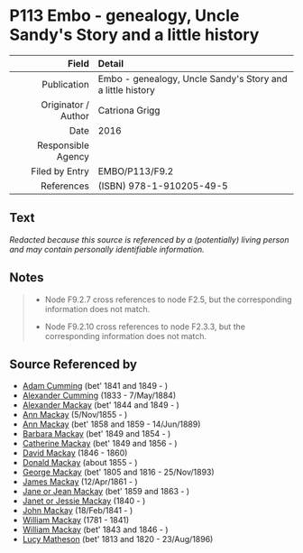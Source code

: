 ﻿---
layout: page
permalink: /sources/s17489530
---

# P113 Embo - genealogy, Uncle Sandy's Story and a little history

Field | Detail
---:|:---
Publication | Embo - genealogy, Uncle Sandy's Story and a little history
Originator / Author | Catriona Grigg
Date | 2016
Responsible Agency | 
Filed by Entry | EMBO/P113/F9.2
References | (ISBN) 978-1-910205-49-5

## Text

_Redacted because this source is referenced by a (potentially) living person and may contain personally identifiable information._

## Notes

> * Node F9.2.7 cross references to node F2.5, but the corresponding information does not match.
>
> * Node F9.2.10 cross references to node F2.3.3, but the corresponding information does not match.
>


## Source Referenced by

* [Adam Cumming](../people/@i55409960@-adam-cumming-b1841~1849-d.md) (bet' 1841 and 1849 - )
* [Alexander Cumming](../people/@i7028096@-alexander-cumming-b1833-d1884-5-7.md) (1833 - 7/May/1884)
* [Alexander Mackay](../people/@i2381836@-alexander-mackay-b1844~1849-d.md) (bet' 1844 and 1849 - )
* [Ann Mackay](../people/@i74868546@-ann-mackay-b1855-11-5-d.md) (5/Nov/1855 - )
* [Ann Mackay](../people/@i85130771@-ann-mackay-b1858~1859-d1889-6-14.md) (bet' 1858 and 1859 - 14/Jun/1889)
* [Barbara Mackay](../people/@i52409786@-barbara-mackay-b1849~1854-d.md) (bet' 1849 and 1854 - )
* [Catherine Mackay](../people/@i26872816@-catherine-mackay-b1849~1856-d.md) (bet' 1849 and 1856 - )
* [David Mackay](../people/@i46263680@-david-mackay-b1846-d1860.md) (1846 - 1860)
* [Donald Mackay](../people/@i32633938@-donald-mackay-b1855-d.md) (about 1855 - )
* [George Mackay](../people/@i33764614@-george-mackay-b1805~1816-d1893-11-25.md) (bet' 1805 and 1816 - 25/Nov/1893)
* [James Mackay](../people/@i60572122@-james-mackay-b1861-4-12-d.md) (12/Apr/1861 - )
* [Jane or Jean Mackay](../people/@i4172390@-jane-or-jean-mackay-b1859~1863-d.md) (bet' 1859 and 1863 - )
* [Janet or Jessie Mackay](../people/@i42213240@-janet-or-jessie-mackay-b1840-d.md) (1840 - )
* [John Mackay](../people/@i58430005@-john-mackay-b1841-2-18-d.md) (18/Feb/1841 - )
* [William Mackay](../people/@i69114879@-william-mackay-b1781-d1841.md) (1781 - 1841)
* [William Mackay](../people/@i99871003@-william-mackay-b1843~1846-d.md) (bet' 1843 and 1846 - )
* [Lucy Matheson](../people/@i67811996@-lucy-matheson-b1813~1820-d1896-8-23.md) (bet' 1813 and 1820 - 23/Aug/1896)
